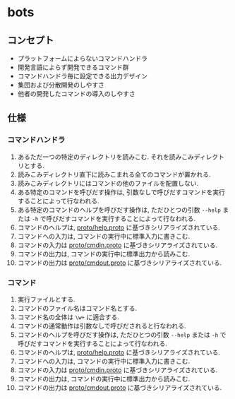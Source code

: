 # bots
## コンセプト
* プラットフォームによらないコマンドハンドラ
* 開発言語によらず開発できるコマンド群
* コマンドハンドラ毎に設定できる出力デザイン
* 集団および分散開発のしやすさ
* 他者の開発したコマンドの導入のしやすさ

## 仕様
### コマンドハンドラ
1. あるただ一つの特定のディレクトリを読みこむ. それを読みこみディレクトリとする.
2. 読みこみディレクトリ直下に読みこまれる全てのコマンドが置かれる.
3. 読みこみディレクトリにはコマンドの他のファイルを配置しない.
4. ある特定のコマンドを呼びだす操作は, 引数なしで呼びだすコマンドを実行することによって行なわれる.
5. ある特定のコマンドのヘルプを呼びだす操作は, ただひとつの引数 `--help` または `-h` で呼びだすコマンドを実行することによって行なわれる.
6. コマンドのヘルプは, [proto/help.proto](https://github.com/gw31415/bots/blob/master/proto/help.proto) に基づきシリアライズされている.
7. コマンドへの入力は, コマンドの実行中に標準入力に書きこむ.
8. コマンドの入力は [proto/cmdin.proto](https://github.com/gw31415/bots/blob/master/proto/cmdin.proto) に基づきシリアライズされている.
9. コマンドの出力は, コマンドの実行中に標準出力から読みこむ.
10. コマンドの出力は [proto/cmdout.proto](https://github.com/gw31415/bots/blob/master/proto/cmdout.proto) に基づきシリアライズされている.

### コマンド
1. 実行ファイルとする.
2. コマンドのファイル名はコマンド名とする.
3. コマンド名の全体は `\w+` に適合する.
4. コマンドの通常動作は引数なしで呼びだされると行なわれる.
5. コマンドのヘルプを呼びだす操作は, ただひとつの引数 `--help` または `-h` で呼びだすコマンドを実行することによって行なわれる.
6. コマンドのヘルプは, [proto/help.proto](https://github.com/gw31415/bots/blob/master/proto/help.proto) に基づきシリアライズされている.
7. コマンドへの入力は, コマンドの実行中に標準入力に書きこむ.
8. コマンドの入力は [proto/cmdin.proto](https://github.com/gw31415/bots/blob/master/proto/cmdin.proto) に基づきシリアライズされている.
9. コマンドの出力は, コマンドの実行中に標準出力から読みこむ.
10. コマンドの出力は [proto/cmdout.proto](https://github.com/gw31415/bots/blob/master/proto/cmdout.proto) に基づきシリアライズされている.
